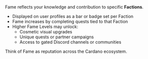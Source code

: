 Fame reflects your knowledge and contribution to specific **Factions**.

- Displayed on user profiles as a bar or badge set per Faction
- Fame increases by completing quests tied to that Faction
- Higher Fame Levels may unlock:
  - Cosmetic visual upgrades
  - Unique quests or partner campaigns
  - Access to gated Discord channels or communities

Think of Fame as reputation across the Cardano ecosystem.